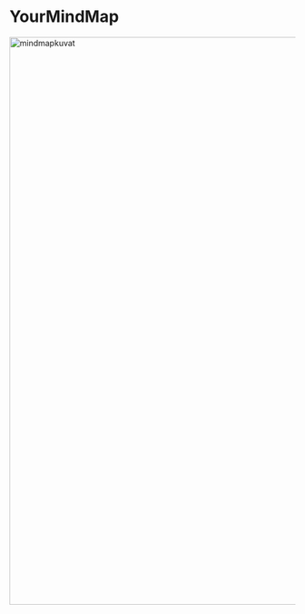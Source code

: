 # YourMindMap
<img width="1000" alt="mindmapkuvat" src="https://user-images.githubusercontent.com/117892331/225332740-62bc7ab2-f41a-43b7-b381-bbc6fd578815.png">
